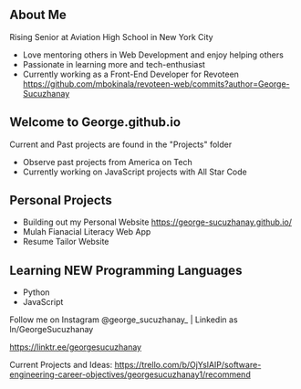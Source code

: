 ## About Me
Rising Senior at Aviation High School in New York City
- Love mentoring others in Web Development and enjoy helping others
- Passionate in learning more and tech-enthusiast
- Currently working as a Front-End Developer for Revoteen
https://github.com/mbokinala/revoteen-web/commits?author=George-Sucuzhanay

## Welcome to George.github.io
Current and Past projects are found in the "Projects" folder
- Observe past projects from America on Tech
- Currently working on JavaScript projects with All Star Code

## Personal Projects
- Building out my Personal Website
https://george-sucuzhanay.github.io/
- Mulah Fianacial Literacy Web App
- Resume Tailor Website

## Learning NEW Programming Languages
- Python
- JavaScript

<p>Follow me on Instagram @george_sucuzhanay_  |  Linkedin as ln/GeorgeSucuzhanay </p>

https://linktr.ee/georgesucuzhanay

Current Projects and Ideas:
https://trello.com/b/OjYslAIP/software-engineering-career-objectives/georgesucuzhanay1/recommend
